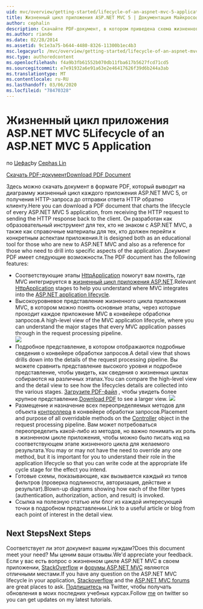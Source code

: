 ```yaml
---
uid: mvc/overview/getting-started/lifecycle-of-an-aspnet-mvc-5-application
title: Жизненный цикл приложения ASP.NET MVC 5 | Документация Майкрософт
author: cephalin
description: Скачайте PDF-документ, в котором приведена схема жизненного цикла приложения ASP.NET MVC 5. Этот документ содержит обобщенное представление жизненного цикла MVC...
ms.author: riande
ms.date: 02/28/2014
ms.assetid: 9c1e3a75-b644-4480-8326-11300b1ec4b3
msc.legacyurl: /mvc/overview/getting-started/lifecycle-of-an-aspnet-mvc-5-application
msc.type: authoredcontent
ms.openlocfilehash: f4a9b3fb61552b070db11fba617b5627fcd71cd5
ms.sourcegitcommit: e7e91932a6e91a63e2e46417626f39d6b244a3ab
ms.translationtype: MT
ms.contentlocale: ru-RU
ms.lasthandoff: 03/06/2020
ms.locfileid: "78470328"
---
```

# <a name="lifecycle-of-an-aspnet-mvc-5-application"></a><span data-ttu-id="191f6-104">Жизненный цикл приложения ASP.NET MVC 5</span><span class="sxs-lookup"><span data-stu-id="191f6-104">Lifecycle of an ASP.NET MVC 5 Application</span></span>

<span data-ttu-id="191f6-105">по [Цефас](https://github.com/cephalin)</span><span class="sxs-lookup"><span data-stu-id="191f6-105">by [Cephas Lin](https://github.com/cephalin)</span></span>

[<span data-ttu-id="191f6-106">Скачать PDF-документ</span><span class="sxs-lookup"><span data-stu-id="191f6-106">Download PDF Document</span></span>](lifecycle-of-an-aspnet-mvc-5-application/_static/lifecycle-of-an-aspnet-mvc-5-application1.pdf)

<span data-ttu-id="191f6-107">Здесь можно скачать документ в формате PDF, который выводит на диаграмму жизненный цикл каждого приложения ASP.NET MVC 5, от получения HTTP-запроса до отправки ответа HTTP обратно клиенту.</span><span class="sxs-lookup"><span data-stu-id="191f6-107">Here you can download a PDF document that charts the lifecycle of every ASP.NET MVC 5 application, from receiving the HTTP request to sending the HTTP response back to the client.</span></span> <span data-ttu-id="191f6-108">Он разработан как образовательный инструмент для тех, кто не знаком с ASP.NET MVC, а также как справочные материалы для тех, кто должен перейти к конкретным аспектам приложения.</span><span class="sxs-lookup"><span data-stu-id="191f6-108">It is designed both as an educational tool for those who are new to ASP.NET MVC and also as a reference for those who need to drill into specific aspects of the application.</span></span> <span data-ttu-id="191f6-109">Документ PDF имеет следующие возможности.</span><span class="sxs-lookup"><span data-stu-id="191f6-109">The PDF document has the following features:</span></span>

- <span data-ttu-id="191f6-110">Соответствующие этапы [HttpApplication](https://msdn.microsoft.com/library/system.web.httpapplication.aspx) помогут вам понять, где MVC интегрируется в [жизненный цикл приложения ASP.NET](https://msdn.microsoft.com/library/bb470252.aspx).</span><span class="sxs-lookup"><span data-stu-id="191f6-110">Relevant [HttpApplication](https://msdn.microsoft.com/library/system.web.httpapplication.aspx) stages to help you understand where MVC integrates into the [ASP.NET application lifecycle](https://msdn.microsoft.com/library/bb470252.aspx).</span></span>
- <span data-ttu-id="191f6-111">Высокоуровневое представление жизненного цикла приложения MVC, в котором можно понять основные этапы, через которые проходит каждое приложение MVC в конвейере обработки запросов.</span><span class="sxs-lookup"><span data-stu-id="191f6-111">A high-level view of the MVC application lifecycle, where you can understand the major stages that every MVC application passes through in the request processing pipeline.</span></span>  
    ![](lifecycle-of-an-aspnet-mvc-5-application/_static/image1.jpg)
- <span data-ttu-id="191f6-112">Подробное представление, в котором отображаются подробные сведения о конвейере обработки запросов.</span><span class="sxs-lookup"><span data-stu-id="191f6-112">A detail view that shows drills down into the details of the request processing pipeline.</span></span> <span data-ttu-id="191f6-113">Вы можете сравнить представление высокого уровня и подробное представление, чтобы увидеть, как сведения о жизненных циклах собираются на различных этапах.</span><span class="sxs-lookup"><span data-stu-id="191f6-113">You can compare the high-level view and the detail view to see how the lifecycles details are collected into the various stages.</span></span> <span data-ttu-id="191f6-114">[Загрузите PDF-файл](lifecycle-of-an-aspnet-mvc-5-application/_static/lifecycle-of-an-aspnet-mvc-5-application1.pdf) , чтобы увидеть более крупное представление.</span><span class="sxs-lookup"><span data-stu-id="191f6-114">[Download PDF](lifecycle-of-an-aspnet-mvc-5-application/_static/lifecycle-of-an-aspnet-mvc-5-application1.pdf) to see a larger view.</span></span>
    ![](lifecycle-of-an-aspnet-mvc-5-application/_static/image2.jpg)
- <span data-ttu-id="191f6-115">Размещение и назначение всех переопределяемых методов для объекта [контроллера](https://msdn.microsoft.com/library/system.web.mvc.controller.aspx) в конвейере обработки запросов.</span><span class="sxs-lookup"><span data-stu-id="191f6-115">Placement and purpose of all overridable methods on the [Controller](https://msdn.microsoft.com/library/system.web.mvc.controller.aspx) object in the request processing pipeline.</span></span> <span data-ttu-id="191f6-116">Вам может потребоваться переопределить какой-либо из методов, но важно понимать их роль в жизненном цикле приложения, чтобы можно было писать код на соответствующем этапе жизненного цикла для желаемого результата.</span><span class="sxs-lookup"><span data-stu-id="191f6-116">You may or may not have the need to override any one method, but it is important for you to understand their role in the application lifecycle so that you can write code at the appropriate life cycle stage for the effect you intend.</span></span>
- <span data-ttu-id="191f6-117">Готовые схемы, показывающие, как вызывается каждый из типов фильтров (проверка подлинности, авторизация, действие и результат).</span><span class="sxs-lookup"><span data-stu-id="191f6-117">Blown-up diagrams showing how each of the filter types (authentication, authorization, action, and result) is invoked.</span></span>
- <span data-ttu-id="191f6-118">Ссылка на полезную статью или блог из каждой интересующей точки в подробном представлении.</span><span class="sxs-lookup"><span data-stu-id="191f6-118">Link to a useful article or blog from each point of interest in the detail view.</span></span>

## <a name="next-steps"></a><span data-ttu-id="191f6-119">Next Steps</span><span class="sxs-lookup"><span data-stu-id="191f6-119">Next Steps</span></span>

<span data-ttu-id="191f6-120">Соответствует ли этот документ вашим нуждам?</span><span class="sxs-lookup"><span data-stu-id="191f6-120">Does this document meet your need?</span></span> <span data-ttu-id="191f6-121">Мы ценим ваши отзывы.</span><span class="sxs-lookup"><span data-stu-id="191f6-121">We'd appreciate your feedback.</span></span> <span data-ttu-id="191f6-122">Если у вас есть вопрос о жизненном цикле ASP.NET MVC в своем приложении, [StackOverflow](http://stackoverflow.com/help) и [форумы ASP.NET MVC](https://forums.asp.net/1146.aspx) являются отличными местами.</span><span class="sxs-lookup"><span data-stu-id="191f6-122">If you have any question on the ASP.NET MVC lifecycle in your application, [Stackoverflow](http://stackoverflow.com/help) and the [ASP.NET MVC forums](https://forums.asp.net/1146.aspx) are great places to ask.</span></span> <span data-ttu-id="191f6-123">[Подпишитесь](https://twitter.com/Cephas_MSFT) на Twitter, чтобы получать обновления в моих последних учебных курсах.</span><span class="sxs-lookup"><span data-stu-id="191f6-123">Follow [me](https://twitter.com/Cephas_MSFT) on twitter so you can get updates on my latest tutorials.</span></span>
